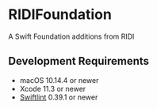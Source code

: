 # RIDIFoundation

A Swift Foundation additions from RIDI

## Development Requirements

- macOS 10.14.4 or newer
- Xcode 11.3 or newer
- [Swiftlint](https://github.com/realm/SwiftLint) 0.39.1 or newer
